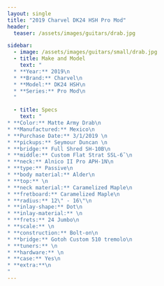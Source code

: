 ```yaml
---
layout: single
title: "2019 Charvel DK24 HSH Pro Mod"
header:
  teaser: /assets/images/guitars/drab.jpg

sidebar:
  - image: /assets/images/guitars/small/drab.jpg
  - title: Make and Model
    text: "
  * **Year:** 2019\n
  * **Brand:** Charvel\n
  * **Model:** DK24 HSH\n
  * **Series:** Pro Mod\n
  "

  - title: Specs
    text: "
* **Color:** Matte Army Drab\n
* **Manufactured:** Mexico\n
* **Purchase Date:** 3/1/2019 \n
* **pickups:** Seymour Duncan \n
* **bridge:** Full Shred SH-10B\n
* **middle:** Custom Flat Strat SSL-6˜\n
* **neck:** Alnico II Pro APH-1N\n
* **type:** Passive\n
* **body material:** Alder\n
* **top:** \n
* **neck material:** Caramelized Maple\n
* **fretboard:** Caramelized Maple\n
* **radius:** 12\" - 16\"\n
* **inlay-shape:** Dot\n
* **inlay-material:** \n
* **frets:** 24 Jumbo\n
* **scale:** \n
* **construction:** Bolt-on\n
* **bridge:** Gotoh Custom 510 tremolo\n
* **tuners:** \n
* **hardware:** \n
* **case:** Yes\n
* **extra:**\n
"
---
```

